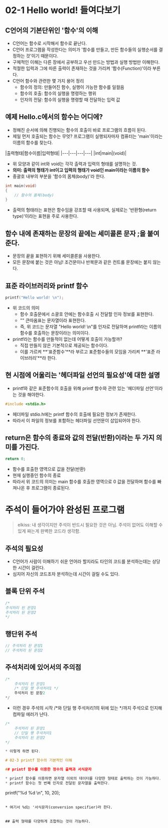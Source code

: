 # 02-1 Hello world! 들여다보기

## C언어의 기본단위인 '함수'의 이해

* C언어는 함수로 시작해서 함수로 끝난다.
* C언어 프로그램을 작성한다는 의미가 '함수를 만들고, 만든 함수들의 실행순서를 결정하는 것'이기 때문이다.
* 구체적인 이해는 다른 장에서 공부하고 우선 만드는 방법과 실행 방법만 이해한다.
* 적절한 입력과 그에 따른 출력이 존재하는 것을 가리켜 '함수(Function)'이라 부른다.
* C언어 함수와 관련한 몇 가지 용어 정리
    + 함수의 정의: 만들어진 함수, 실행이 가능한 함수를 일컬음
    + 함수의 호출: 함수의 실행을 명령하는 행위
    + 인자의 전달: 함수의 실행을 명령할 때 전달하는 입력 값

## 예제 Hello.c에서의 함수는 어디에?

* 정해진 순서에 의해 진행되는 함수의 호출이 바로 프로그램의 흐름이 된다.
* 제일 먼저 호출되는 함수는 무엇? 프로그램이 실행되자마자 컴퓨터는 'main'이라는 이름의 함수를 찾는다.

|출력형태|함수이름|입력형태|
|---|---|---|---|
|int|main|(void)|

* 위 모양과 같이 int와 void는 각각 출력과 입력의 형태를 설명하는 것.
* **의미: 출력의 형태가 int이고 입력의 형태가 void인 main이라는 이름의 함수**
* 중괄호 내부의 부분을 '함수의 몸체(body)'라 한다.

```cpp
int main(void)
{
    // 함수의 몸체(body)
}
```

* 출력의 형태라는 표현은 함수임을 강조할 때 사용되며, 실제로는 '반환형(return type)'이라는 표현을 주로 사용한다.

## 함수 내에 존재하는 문장의 끝에는 세미콜론 문자 ;을 붙여준다.

* 문장의 끝을 표현하기 위해 세미콜론을 사용한다.
* 모든 문장에 붙는 것은 아님! 조건문이나 반복문과 같은 컨트롤 문장에는 붙지 않는다.

## 표준 라이브러리와 printf 함수

```cpp
printf("Hello world! \n");
```

* 위 코드의 의미
    + 함수 호출문에서 소괄호 안에는 함수호출 시 전달할 인자 정보를 표현한다.
    + "" 큰따옴표는 문자열이라 표현한다.
    + 즉, 위 코드는 문자열 "Hello world! \n"를 인자로 전달하며 printf라는 이름의 함수를 호출하는 문장이라는 의미이다.
* printf라는 함수를 만들적이 없는데 어떻게 호출이 가능할까?
    + 직접 만들지 않은 기본적으로 제공되는 함수이다.
    + 이를 가르켜 **'표준함수'**라 부르고 표준함수들의 모임을 가리켜 **'표준 라이브러리'**라 한다. 

## 현 시점에 어울리는 '헤더파일 선언의 필요성'에 대한 설명

* printf와 같은 표준함수의 호출을 위해 printf 함수와 관련 있는 '헤더파일 선언'이라는 것을 해야한다.

```cpp
#include <stdio.h>
```

* 헤더파일 stdio.h에는 printf 함수의 호출에 필요한 정보가 존재한다.
* 따라서 이 파일의 정보를 포함하는 헤더파일 선언문이 삽입되어야 한다.

## return은 함수의 종료와 값의 전달(반환)이라는 두 가지 의미를 가진다.

```cpp
return 0;
```

* 함수를 호출한 영역으로 값을 전달(반환)
* 현재 실행중인 함수의 종료
* 따라서 위 코드의 의미는 main 함수를 호출한 영역으로 0 값을 전달하며 함수를 빠져나온 후 프로그램이 종료된다.

# 주석이 들어가야 완성된 프로그램

> elkiss: 내 생각이지만 주석이 반드시 필요한 것은 아님. 주석이 없어도 이해할 수 있게 짜는게 완벽한 코드라 생각함.

## 주석의 필요성

* C언어가 사람이 이해하기 쉬운 언어라 할지라도 타인의 코드를 분석하는데는 상당한 시간이 걸린다.
* 심지어 자신의 코드조차 분석하는데 시간이 걸릴 수도 있다.

## 블록 단위 주석

```cpp
/*
주석처리 된 문장1
주석처리 된 문장2 
*/
```

## 행단위 주석

```cpp
// 주석처리 된 문장1
// 주석처리 된 문장2
```

## 주석처리에 있어서의 주의점

```cpp
/*
    주석처리 된 문장1
    /* 단일 행 주석처리1 */
    주석처리 된 문장2
*/
```

* 이런 경우 주석의 시작 /*와 단일 행 주석처리1의 뒤에 있는 */까지 주석으로 인지해 컴파일 에러가 난다.

```cpp
/*
    주석처리 된 문장1
    // 단일 행 주석처리1
    주석처리 된 문장2
*/

* 이렇게 하면 된다.

# 02-3 printf 함수의 기본적인 이해

## printf 함수를 이용한 정수의 출력과 서식문자

* printf 함수를 이용하면 문자열 이외의 데이터를 다양한 형태로 출력하는 것이 가능하다.
* printf 함수는 첫 번째 인자로 전달된 문자열을 출력한다.

```
printf("%d %d \n", 10, 20);
```

* 여기서 %d는 '서식문자(conversion specifier)라 한다.


## 출력 형태를 다양하게 조합하는 것이 가능하다.